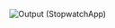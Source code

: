 ![Output (StopwatchApp)](https://github.com/user-attachments/assets/354c68b3-7b8b-4050-8634-0fe84f97b553)
